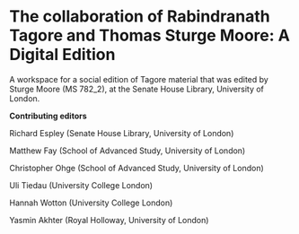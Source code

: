 # The collaboration of Rabindranath Tagore and Thomas Sturge Moore: A Digital Edition

A workspace for a social edition of Tagore material that was edited by Sturge Moore (MS 782_2), at the Senate House Library, University of London.

**Contributing editors**

Richard Espley (Senate House Library, University of London)

Matthew Fay (School of Advanced Study, University of London)

Christopher Ohge (School of Advanced Study, University of London)

Uli Tiedau (University College London)

Hannah Wotton (University College London)

Yasmin Akhter (Royal Holloway, University of London)
